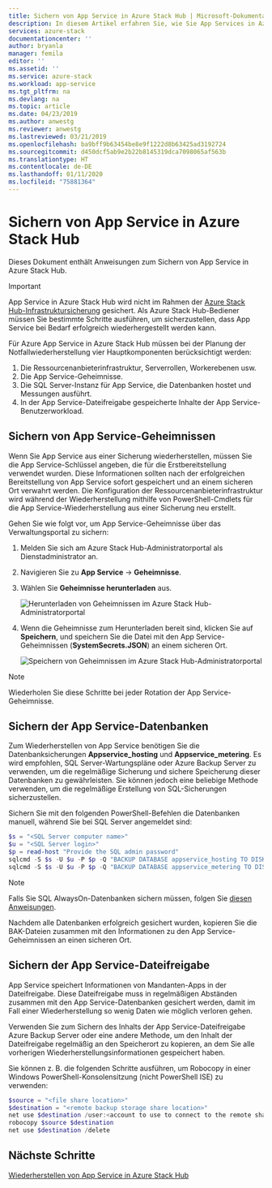 ```yaml
---
title: Sichern von App Service in Azure Stack Hub | Microsoft-Dokumentation
description: In diesem Artikel erfahren Sie, wie Sie App Services in Azure Stack Hub sichern.
services: azure-stack
documentationcenter: ''
author: bryanla
manager: femila
editor: ''
ms.assetid: ''
ms.service: azure-stack
ms.workload: app-service
ms.tgt_pltfrm: na
ms.devlang: na
ms.topic: article
ms.date: 04/23/2019
ms.author: anwestg
ms.reviewer: anwestg
ms.lastreviewed: 03/21/2019
ms.openlocfilehash: ba9bff9b63454be8e9f1222d8b63425ad3192724
ms.sourcegitcommit: d450dcf5ab9e2b22b8145319dca7098065af563b
ms.translationtype: HT
ms.contentlocale: de-DE
ms.lasthandoff: 01/11/2020
ms.locfileid: "75881364"
---
```

# <a name="back-up-app-service-on-azure-stack-hub"></a>Sichern von App Service in Azure Stack Hub

Dieses Dokument enthält Anweisungen zum Sichern von App Service in Azure Stack Hub.

> [!IMPORTANT]
> App Service in Azure Stack Hub wird nicht im Rahmen der [Azure Stack Hub-Infrastruktursicherung](azure-stack-backup-infrastructure-backup.md) gesichert. Als Azure Stack Hub-Bediener müssen Sie bestimmte Schritte ausführen, um sicherzustellen, dass App Service bei Bedarf erfolgreich wiederhergestellt werden kann.

Für Azure App Service in Azure Stack Hub müssen bei der Planung der Notfallwiederherstellung vier Hauptkomponenten berücksichtigt werden:
1. Die Ressourcenanbieterinfrastruktur, Serverrollen, Workerebenen usw. 
2. Die App Service-Geheimnisse.
3. Die SQL Server-Instanz für App Service, die Datenbanken hostet und Messungen ausführt.
4. In der App Service-Dateifreigabe gespeicherte Inhalte der App Service-Benutzerworkload.

## <a name="back-up-app-service-secrets"></a>Sichern von App Service-Geheimnissen
Wenn Sie App Service aus einer Sicherung wiederherstellen, müssen Sie die App Service-Schlüssel angeben, die für die Erstbereitstellung verwendet wurden. Diese Informationen sollten nach der erfolgreichen Bereitstellung von App Service sofort gespeichert und an einem sicheren Ort verwahrt werden. Die Konfiguration der Ressourcenanbieterinfrastruktur wird während der Wiederherstellung mithilfe von PowerShell-Cmdlets für die App Service-Wiederherstellung aus einer Sicherung neu erstellt.

Gehen Sie wie folgt vor, um App Service-Geheimnisse über das Verwaltungsportal zu sichern: 

1. Melden Sie sich am Azure Stack Hub-Administratorportal als Dienstadministrator an.

2. Navigieren Sie zu **App Service** -> **Geheimnisse**. 

3. Wählen Sie **Geheimnisse herunterladen** aus.

   ![Herunterladen von Geheimnissen im Azure Stack Hub-Administratorportal](./media/app-service-back-up/download-secrets.png)

4. Wenn die Geheimnisse zum Herunterladen bereit sind, klicken Sie auf **Speichern**, und speichern Sie die Datei mit den App Service-Geheimnissen (**SystemSecrets.JSON**) an einem sicheren Ort. 

   ![Speichern von Geheimnissen im Azure Stack Hub-Administratorportal](./media/app-service-back-up/save-secrets.png)

> [!NOTE]
> Wiederholen Sie diese Schritte bei jeder Rotation der App Service-Geheimnisse.

## <a name="back-up-the-app-service-databases"></a>Sichern der App Service-Datenbanken
Zum Wiederherstellen von App Service benötigen Sie die Datenbanksicherungen **Appservice_hosting** und **Appservice_metering**. Es wird empfohlen, SQL Server-Wartungspläne oder Azure Backup Server zu verwenden, um die regelmäßige Sicherung und sichere Speicherung dieser Datenbanken zu gewährleisten. Sie können jedoch eine beliebige Methode verwenden, um die regelmäßige Erstellung von SQL-Sicherungen sicherzustellen.

Sichern Sie mit den folgenden PowerShell-Befehlen die Datenbanken manuell, während Sie bei SQL Server angemeldet sind:

  ```powershell
  $s = "<SQL Server computer name>"
  $u = "<SQL Server login>" 
  $p = read-host "Provide the SQL admin password"
  sqlcmd -S $s -U $u -P $p -Q "BACKUP DATABASE appservice_hosting TO DISK = '<path>\hosting.bak'"
  sqlcmd -S $s -U $u -P $p -Q "BACKUP DATABASE appservice_metering TO DISK = '<path>\metering.bak'"
  ```

> [!NOTE]
> Falls Sie SQL AlwaysOn-Datenbanken sichern müssen, folgen Sie [diesen Anweisungen](https://docs.microsoft.com/sql/database-engine/availability-groups/windows/configure-backup-on-availability-replicas-sql-server?view=sql-server-2017). 

Nachdem alle Datenbanken erfolgreich gesichert wurden, kopieren Sie die BAK-Dateien zusammen mit den Informationen zu den App Service-Geheimnissen an einen sicheren Ort.

## <a name="back-up-the-app-service-file-share"></a>Sichern der App Service-Dateifreigabe
App Service speichert Informationen von Mandanten-Apps in der Dateifreigabe. Diese Dateifreigabe muss in regelmäßigen Abständen zusammen mit den App Service-Datenbanken gesichert werden, damit im Fall einer Wiederherstellung so wenig Daten wie möglich verloren gehen.

Verwenden Sie zum Sichern des Inhalts der App Service-Dateifreigabe Azure Backup Server oder eine andere Methode, um den Inhalt der Dateifreigabe regelmäßig an den Speicherort zu kopieren, an dem Sie alle vorherigen Wiederherstellungsinformationen gespeichert haben.

Sie können z. B. die folgenden Schritte ausführen, um Robocopy in einer Windows PowerShell-Konsolensitzung (nicht PowerShell ISE) zu verwenden:

```powershell
$source = "<file share location>"
$destination = "<remote backup storage share location>"
net use $destination /user:<account to use to connect to the remote share in the format of domain\username> *
robocopy $source $destination
net use $destination /delete
```

## <a name="next-steps"></a>Nächste Schritte
[Wiederherstellen von App Service in Azure Stack Hub](app-service-recover.md)